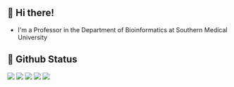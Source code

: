
## 👋 Hi there!

- I'm a Professor in the Department of Bioinformatics at Southern Medical University

## 🥰 Github Status 

![](http://github-profile-summary-cards.vercel.app/api/cards/profile-details?username=GuangchuangYu&theme=zenburn)
![](http://github-profile-summary-cards.vercel.app/api/cards/repos-per-language?username=guangchuangyu&theme=zenburn)
![](http://github-profile-summary-cards.vercel.app/api/cards/most-commit-language?username=guangchuangyu&theme=zenburn)
![](http://github-profile-summary-cards.vercel.app/api/cards/stats?username=guangchuangyu&theme=zenburn&)
![](http://github-profile-summary-cards.vercel.app/api/cards/productive-time?username=guangchuangyu&theme=zenburn&utcOffset=8)
